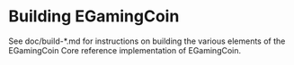 Building EGamingCoin
=============

See doc/build-*.md for instructions on building the various
elements of the EGamingCoin Core reference implementation of EGamingCoin.
